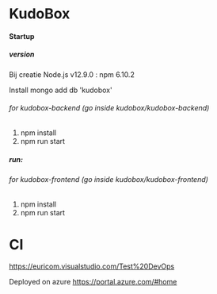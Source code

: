 # KudoBox

#### Startup
##### version
Bij creatie Node.js v12.9.0 : 
npm 6.10.2

Install mongo add db 'kudobox'

###### for kudobox-backend (go inside kudobox/kudobox-backend)
1. npm install 
2. npm run start

##### run:
###### for kudobox-frontend (go inside kudobox/kudobox-frontend)
1. npm install
2. npm run start

# CI
https://euricom.visualstudio.com/Test%20DevOps

Deployed on azure 
https://portal.azure.com/#home
